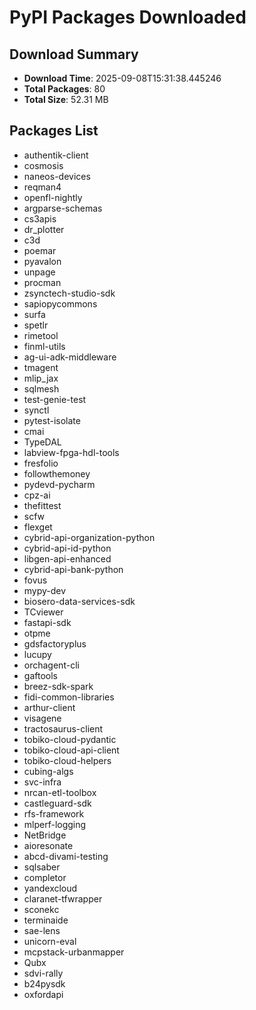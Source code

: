 # PyPI Packages Downloaded

## Download Summary
- **Download Time**: 2025-09-08T15:31:38.445246
- **Total Packages**: 80
- **Total Size**: 52.31 MB

## Packages List
- authentik-client
- cosmosis
- naneos-devices
- reqman4
- openfl-nightly
- argparse-schemas
- cs3apis
- dr_plotter
- c3d
- poemar
- pyavalon
- unpage
- procman
- zsynctech-studio-sdk
- sapiopycommons
- surfa
- spetlr
- rimetool
- finml-utils
- ag-ui-adk-middleware
- tmagent
- mlip_jax
- sqlmesh
- test-genie-test
- synctl
- pytest-isolate
- cmai
- TypeDAL
- labview-fpga-hdl-tools
- fresfolio
- followthemoney
- pydevd-pycharm
- cpz-ai
- thefittest
- scfw
- flexget
- cybrid-api-organization-python
- cybrid-api-id-python
- libgen-api-enhanced
- cybrid-api-bank-python
- fovus
- mypy-dev
- biosero-data-services-sdk
- TCviewer
- fastapi-sdk
- otpme
- gdsfactoryplus
- lucupy
- orchagent-cli
- gaftools
- breez-sdk-spark
- fidi-common-libraries
- arthur-client
- visagene
- tractosaurus-client
- tobiko-cloud-pydantic
- tobiko-cloud-api-client
- tobiko-cloud-helpers
- cubing-algs
- svc-infra
- nrcan-etl-toolbox
- castleguard-sdk
- rfs-framework
- mlperf-logging
- NetBridge
- aioresonate
- abcd-divami-testing
- sqlsaber
- completor
- yandexcloud
- claranet-tfwrapper
- sconekc
- terminaide
- sae-lens
- unicorn-eval
- mcpstack-urbanmapper
- Qubx
- sdvi-rally
- b24pysdk
- oxfordapi
